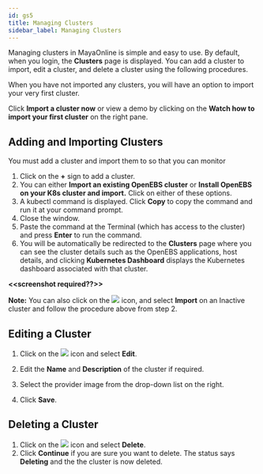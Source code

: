 ```yaml
---
id: gs5
title: Managing Clusters
sidebar_label: Managing Clusters
---
```


Managing clusters in MayaOnline is simple and easy to use. By default, when you login, the **Clusters** page is displayed. You can add a cluster to import, edit a cluster, and delete a cluster using the following procedures.

When you have not imported any clusters, you will have an option to import your very first cluster.

Click **Import a cluster now** or view a demo by clicking on the **Watch how to import your first cluster** on the right pane.

## Adding and Importing Clusters

You must add a cluster and import them to so that you can monitor

1. Click on the **+** sign to add a cluster.
2. You can either **Import an existing OpenEBS cluster** or **Install OpenEBS on your K8s cluster and import.** Click on either of these options.
3. A kubectl command is displayed. Click **Copy** to copy the command and run it at your command prompt.
4. Close the window.
5. Paste the command at the Terminal \(which has access to the cluster\) and press **Enter** to run the command.
6. You will be automatically be redirected to the **Clusters** page where you can see the cluster details such as the OpenEBS applications, host details, and clicking **Kubernetes Dashboard** displays the Kubernetes dashboard associated with that cluster. 

**&lt;&lt;screenshot required??&gt;&gt;**

**Note:** You can also click on the ![](/assets/dotmenu.png)  icon, and select **Import** on an Inactive cluster and follow the procedure above from step 2.

## Editing a Cluster

1. Click on the ![](/assets/dotmenu.png)  icon and select **Edit**.

2. Edit the **Name** and **Description** of the cluster if required.

3. Select the provider image from the drop-down list on the right.

4. Click **Save**.

## Deleting a Cluster

1. Click on the ![](/assets/dotmenu.png)  icon and select **Delete**.
2. Click **Continue** if you are sure you want to delete.
   The status says **Deleting** and the the cluster is now deleted. 



